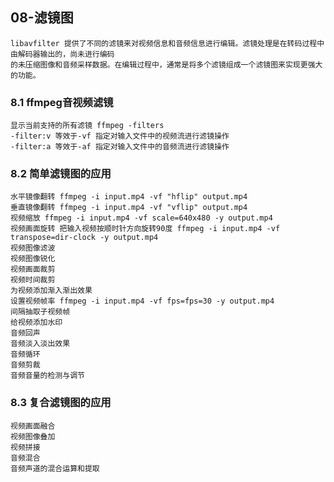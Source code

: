 ## 08-滤镜图

    libavfilter 提供了不同的滤镜来对视频信息和音频信息进行编辑。滤镜处理是在转码过程中由解码器输出的，尚未进行编码
    的未压缩图像和音频采样数据。在编辑过程中，通常是将多个滤镜组成一个滤镜图来实现更强大的功能。

### 8.1 ffmpeg音视频滤镜

    显示当前支持的所有滤镜 ffmpeg -filters
    -filter:v 等效于-vf 指定对输入文件中的视频流进行滤镜操作
    -filter:a 等效于-af 指定对输入文件中的音频流进行滤镜操作

### 8.2 简单滤镜图的应用

    水平镜像翻转 ffmpeg -i input.mp4 -vf "hflip" output.mp4
    垂直镜像翻转 ffmpeg -i input.mp4 -vf "vflip" output.mp4
    视频缩放 ffmpeg -i input.mp4 -vf scale=640x480 -y output.mp4
    视频画面旋转 把输入视频按顺时针方向旋转90度 ffmpeg -i input.mp4 -vf transpose=dir-clock -y output.mp4
    视频图像滤波
    视频图像锐化
    视频画面裁剪
    视频时间裁剪
    为视频添加渐入渐出效果
    设置视频帧率 ffmpeg -i input.mp4 -vf fps=fps=30 -y output.mp4
    间隔抽取子视频帧
    给视频添加水印
    音频回声
    音频淡入淡出效果
    音频循环
    音频剪裁
    音频音量的检测与调节

### 8.3 复合滤镜图的应用

    视频画面融合
    视频图像叠加
    视频拼接
    音频混合
    音频声道的混合运算和提取